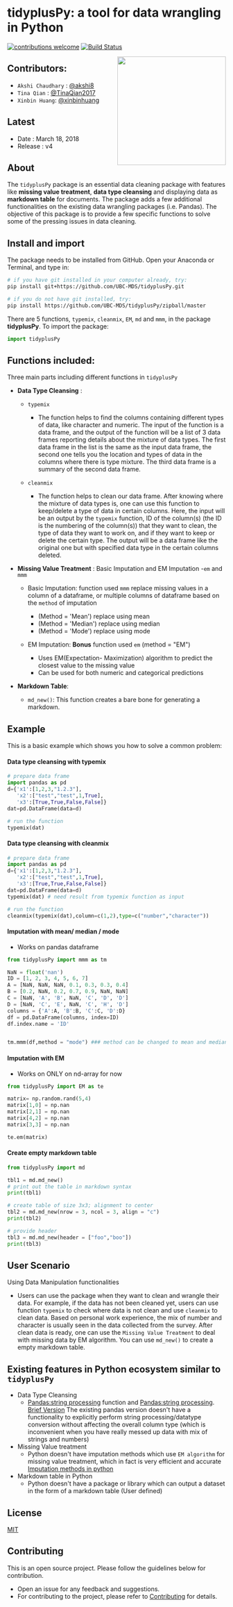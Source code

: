 
# **tidyplusPy**: a tool for data wrangling in Python



[![contributions welcome](https://img.shields.io/badge/contributions-welcome-brightgreen.svg?style=flat)](https://github.com/dwyl/esta/issues)  [![Build Status](https://travis-ci.org/UBC-MDS/tidyplusPy.svg?branch=master)](https://travis-ci.org/UBC-MDS/tidyplusPy)


<img src="pythonlogo.PNG" align="right" border="none" width="250" height="250"/>

## Contributors:

* `Akshi Chaudhary` : [@akshi8](https://github.com/akshi8)
* `Tina Qian` : [@TinaQian2017](https://github.com/TinaQian2017)
* `Xinbin Huang`: [@xinbinhuang](https://github.com/xinbinhuang)

## Latest


* Date : March 18, 2018
* Release : v4


## About

The `tidyplusPy` package is an essential data cleaning package with features like **missing value treatment**, **data type cleansing** and displaying data as **markdown table** for documents. The package adds a few additional functionalities on the existing data wrangling packages (i.e. Pandas). The objective of this package is to provide a few specific functions to solve some of the pressing issues in data cleaning.


## Install and import

The package needs to be installed from GitHub. Open your Anaconda or Terminal, and type in:

```bash
# if you have git installed in your computer already, try:
pip install git+https://github.com/UBC-MDS/tidyplusPy.git

# if you do not have git installed, try:
pip install https://github.com/UBC-MDS/tidyplusPy/zipball/master
```

There are 5 functions, `typemix`, `cleanmix`, `EM`, `md` and `mmm`, in the package **tidyplusPy**. To import the package:
```Python
import tidyplusPy
```

## Functions included:
Three main parts including different functions in `tidyplusPy`
- **Data Type Cleansing** :
  - `typemix`
    * The function helps to find the columns containing different types of data, like character and numeric. The input of the function is a data frame, and the output of the function will be a list of 3 data frames reporting details about the mixture of data types. The first data frame in the list is the same as the input data frame, the second one tells you the location and types of data in the columns where there is type mixture. The third data frame is a summary of the second data frame.

  - `cleanmix`
    * The function helps to clean our data frame. After knowing where the mixture of data types is, one can use this function to keep/delete a type of data in certain columns. Here, the input will be an output by the `typemix` function, ID of the column(s) (the ID is the numbering of the column(s)) that they want to clean, the type of data they want to work on, and if they want to keep or delete the certain type. The output will be a data frame like the original one but with specified data type in the certain columns deleted.

- **Missing Value Treatment** : Basic Imputation and EM Imputation -`em` and  `mmm`
    * Basic Imputation: function used `mmm` replace missing values in a column of a dataframe, or multiple columns of dataframe based on the `method` of imputation

      - (Method = 'Mean') replace using mean
      - (Method = 'Median') replace using median
      - (Method = 'Mode') replace using mode
    * EM Imputation: **Bonus** function used `em` (method = "EM")
      - Uses EM(Expectation- Maximization) algorithm to predict the closest value to the missing value
      - Can be used for both numeric and categorical predictions
- **Markdown Table**:
  - `md_new()`: This function creates a bare bone for generating a markdown.

## Example

This is a basic example which shows you how to solve a common problem:

#### Data type cleansing with typemix

```Python
# prepare data frame
import pandas as pd
d={'x1':[1,2,3,"1.2.3"],
   'x2':["test","test",1,True],
   'x3':[True,True,False,False]}
dat=pd.DataFrame(data=d)

# run the function
typemix(dat)

```

#### Data type cleansing with cleanmix

```Python
# prepare data frame
import pandas as pd
d={'x1':[1,2,3,"1.2.3"],
   'x2':["test","test",1,True],
   'x3':[True,True,False,False]}
dat=pd.DataFrame(data=d)
typemix(dat) # need result from typemix function as input

# run the function
cleanmix(typemix(dat),column=c(1,2),type=c("number","character"))
```

#### Imputation with mean/ median / mode

* Works on pandas dataframe

```Python
from tidyplusPy import mmm as tm

NaN = float('nan')
ID = [1, 2, 3, 4, 5, 6, 7]
A = [NaN, NaN, NaN, 0.1, 0.3, 0.3, 0.4]
B = [0.2, NaN, 0.2, 0.7, 0.9, NaN, NaN]
C = [NaN, 'A', 'B', NaN, 'C', 'D', 'D']
D = [NaN, 'C', 'E', NaN, 'C', 'H', 'D']
columns = {'A':A, 'B':B, 'C':C, 'D':D}
df = pd.DataFrame(columns, index=ID)
df.index.name = 'ID'


tm.mmm(df,method = "mode") ### method can be changed to mean and median as well
```

#### Imputation with EM

* Works on ONLY on nd-array for now

```Python
from tidyplusPy import EM as te

matrix= np.random.rand(5,4)
matrix[1,0] = np.nan
matrix[2,1] = np.nan
matrix[4,2] = np.nan
matrix[3,3] = np.nan

te.em(matrix)
```

#### Create empty markdown table

```Python
from tidyplusPy import md

tbl1 = md.md_new()
# print out the table in markdown syntax
print(tbl1)

# create table of size 3x3; alignment to center
tbl2 = md.md_new(nrow = 3, ncol = 3, align = "c")
print(tbl2)

# provide header
tbl3 = md.md_new(header = ["foo","boo"])
print(tbl3)
```

## User Scenario

Using Data Manipulation functionalities

  * Users can use the package when they want to clean and wrangle their data. For example, if the data has not been cleaned yet, users can use function `typemix` to check where data is not clean and use `cleanmix` to clean data. Based on personal work experience, the mix of number and character is usually seen in the data collected from the survey. After clean data is ready, one can use the `Missing Value Treatment` to deal with missing data by EM algorithm. You can use `md_new()` to create a empty markdown table.


## Existing features in Python ecosystem similar to `tidyplusPy`

* Data Type Cleansing
  - [Pandas:string processing](http://pandas.pydata.org/pandas-docs/stable/missing_data.html#string-regular-expression-replacement) function and [Pandas:string processing](http://pandas.pydata.org/pandas-docs/stable/missing_data.html#string-regular-expression-replacement). [Brief Version](https://s3.amazonaws.com/assets.datacamp.com/blog_assets/Python_Pandas_Cheat_Sheet_2.pdf) The existing pandas version doesn't have a functionality to explicitly perform string processing/datatype conversion without affecting the overall column type (which is inconvenient when you have really messed up data with mix of strings and numbers)
* Missing Value treatment
  - Python doesn't have imputation methods which use `EM algorithm` for missing value treatment, which in fact is very efficient and accurate [Imputation methods in python](http://scikit-learn.org/stable/modules/generated/sklearn.preprocessing.Imputer.html#sklearn.preprocessing.Imputer)
* Markdown table in Python
  * Python doesn't have a package or library which can output a dataset in the form of a markdown table (User defined)

## License
[MIT](LICENSE.md)

## Contributing
This is an open source project. Please follow the guidelines below for contribution.
  - Open an issue for any feedback and suggestions.
  - For contributing to the project, please refer to [Contributing](CONTRIBUTING.md) for details.
